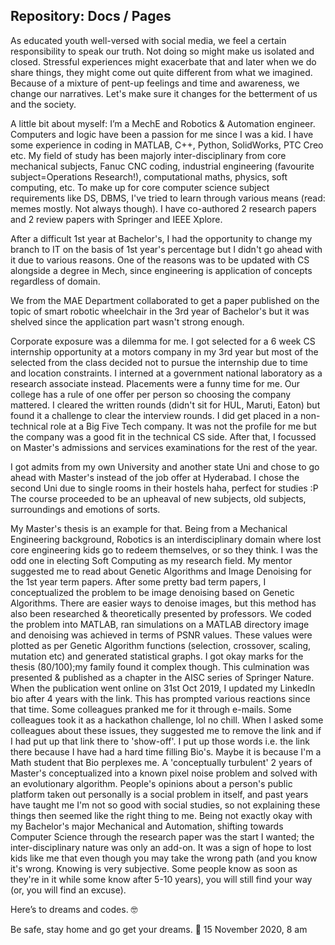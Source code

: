 ## Repository: Docs / Pages

As educated youth well-versed with social media, we feel a certain responsibility to speak our truth. Not doing so might make us isolated and closed. Stressful experiences might exacerbate that and later when we do share things, they might come out quite different from what we imagined. Because of a mixture of pent-up feelings and time and awareness, we change our narratives. Let's make sure it changes for the betterment of us and the society.

A little bit about myself: I’m a MechE and Robotics & Automation engineer. Computers and logic have been a passion for me since I was a kid. I have some experience in coding in MATLAB, C++, Python, SolidWorks, PTC Creo etc. My field of study has been majorly inter-disciplinary from core mechanical subjects, Fanuc CNC coding, industrial engineering (favourite subject=Operations Research!), computational maths, physics, soft computing, etc. To make up for core computer science subject requirements like DS, DBMS, I've tried to learn through various means (read: memes mostly. Not always though). I have co-authored 2 research papers and 2 review papers with Springer and IEEE Xplore.

After a difficult 1st year at Bachelor's, I had the opportunity to change my branch to IT on the basis of 1st year's percentage but I didn't go ahead with it due to various reasons. One of the reasons was to be updated with CS alongside a degree in Mech, since engineering is application of concepts regardless of domain.

We from the MAE Department collaborated to get a paper published on the topic of smart robotic wheelchair in the 3rd year of Bachelor's but it was shelved since the application part wasn't strong enough.

Corporate exposure was a dilemma for me. I got selected for a 6 week CS internship opportunity at a motors company in my 3rd year but most of the selected from the class decided not to pursue the internship due to time and location constraints. I interned at a government national laboratory as a research associate instead. Placements were a funny time for me. Our college has a rule of one offer per person so choosing the company mattered. I cleared the written rounds (didn't sit for HUL, Maruti, Eaton) but found it a challenge to clear the interview rounds. I did get placed in a non-technical role at a Big Five Tech company. It was not the profile for me but the company was a good fit in the technical CS side. After that, I focussed on Master's admissions and services examinations for the rest of the year.

I got admits from my own University and another state Uni and chose to go ahead with Master's instead of the job offer at Hyderabad. I chose the second Uni due to single rooms in their hostels haha, perfect for studies :P
The course proceeded to be an upheaval of new subjects, old subjects, surroundings and emotions of sorts.

My Master's thesis is an example for that. Being from a Mechanical Engineering background, Robotics is an interdisciplinary domain where lost core engineering kids go to redeem themselves, or so they think. I was the odd one in electing Soft Computing as my research field. My mentor suggested me to read about Genetic Algorithms and Image Denoising for the 1st year term papers. After some pretty bad term papers, I conceptualized the problem to be image denoising based on Genetic Algorithms. There are easier ways to denoise images, but this method has also been researched & theoretically presented by professors. We coded the problem into MATLAB, ran simulations on a MATLAB directory image and denoising was achieved in terms of PSNR values. These values were plotted as per Genetic Algorithm functions (selection, crossover, scaling, mutation etc) and generated statistical graphs. I got okay marks for the thesis (80/100);my family found it complex though. This culmination was presented & published as a chapter in the AISC series of Springer Nature. 
When the publication went online on 31st Oct 2019, I updated my LinkedIn bio after 4 years with the link. This has prompted various reactions since that time. Some colleagues pranked me for it through e-mails. Some colleagues took it as a hackathon challenge, lol no chill. When I asked some colleagues about these issues, they suggested me to remove the link and if I had put up that link there to 'show-off'. I put up those words i.e. the link there because I have had a hard time filling Bio's. Maybe it is because I'm a Math student that Bio perplexes me. A 'conceptually turbulent' 2 years of Master's conceptualized into a known pixel noise problem and solved with an evolutionary algorithm. People's opinions about a person's public platform taken out personally is a social problem in itself, and past years have taught me I'm not so good with social studies, so not explaining these things then seemed like the right thing to me. Being not exactly okay with my Bachelor's major Mechanical and Automation, shifting towards Computer Science through the research paper was the start I wanted; the inter-disciplinary nature was only an add-on. It was a sign of hope to lost kids like me that even though you may take the wrong path (and you know it's wrong. Knowing is very subjective. Some people know as soon as they're in it while some know after 5-10 years), you will still find your way (or, you will find an excuse).

Here’s to dreams and codes. 🤓

Be safe, stay home and go get your dreams. 💞 15 November 2020, 8 am
